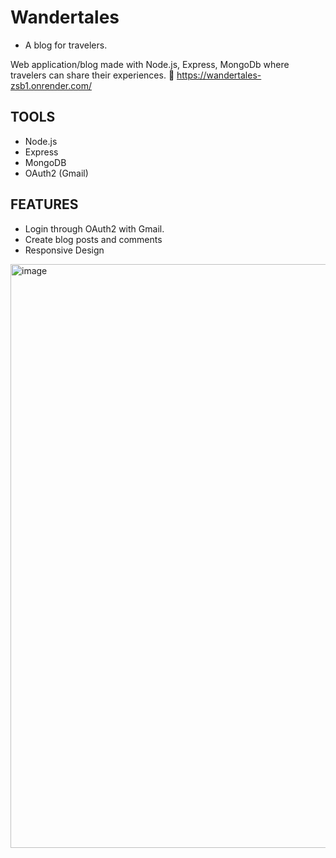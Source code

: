 # Wandertales 
- A blog for travelers.

Web application/blog made with Node.js, Express, MongoDb where travelers can share their experiences. 
🚀 https://wandertales-zsb1.onrender.com/

## TOOLS
- Node.js
- Express
- MongoDB
- OAuth2 (Gmail)

## FEATURES
- Login through OAuth2 with Gmail.
- Create blog posts and comments
- Responsive Design

<img width="1897" height="934" alt="image" src="https://github.com/user-attachments/assets/76dfcb41-64a0-4d64-90cc-e0d712f3c1e1" />
